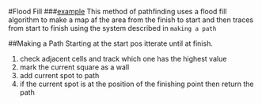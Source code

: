 #Flood Fill
###[example](https://jsbin.com/zegisi/edit?output)
This method of pathfinding uses a flood fill algorithm to make a map af the area from the finish to start and then traces from start to finish using the system described in `making a path`

##Making a Path
Starting at the start pos itterate until at finish.
  1. check adjacent cells and track which one has the highest value
  2. mark the current square as a wall
  3. add current spot to path
  4. if the current spot is at the position of the finishing point then return the path
